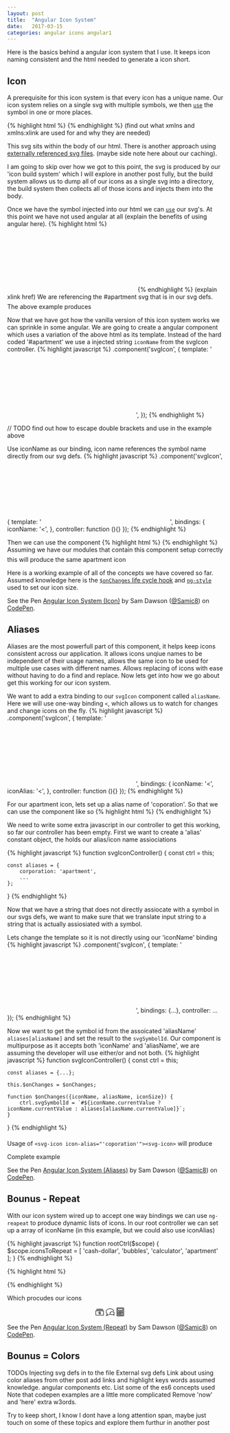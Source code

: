 ```yaml
---
layout: post
title:  "Angular Icon System"
date:   2017-03-15
categories: angular icons angular1
---
```


Here is the basics behind a angular icon system that I use. It keeps icon naming consistent and the html needed to generate a icon short.

## Icon
A prerequisite for this icon system is that every icon has a unique name. Our icon system relies on a single svg with multiple symbols, we then [`use`](linkToSvgUse) the symbol in one or more places.

{% highlight html %}
<svg style="position: absolute; width: 0; height: 0; overflow: hidden" xmlns="http://www.w3.org/2000/svg" xmlns:xlink="http://www.w3.org/1999/xlink">
    <defs>
        <symbol viewBox="0 0 20 20" id="apartment">
            <title>apartment</title>
            <path d="..."></path>
            <path d="..."></path>
        </symbol>
        ...
    </defs>
</svg>
{% endhighlight %}
(find out what xmlns and xmlns:xlink are used for and why they are needed)

This svg sits within the body of our html. There is another approach using [externally referenced svg files](https://css-tricks.com/svg-use-with-external-reference-take-2/). (maybe side note here about our caching).

I am going to skip over how we got to this point, the svg is produced by our 'icon build system' which I will explore in another post fully, but the build system allows us to dump all of our icons as a single svg into a directory, the build system then collects all of those icons and injects them into the body.

Once we have the symbol injected into our html we can [`use`](linkToSvgUse) our svg's. At this point we have not used angular at all (explain the benefits of using angular here).
{% highlight html %}
<svg class="icon">
    <use xlink:href="#apartment"></use>
</svg>
{% endhighlight %}
(explain xlink href)
We are referencing the #apartment svg that is in our svg defs. The above example produces <svg class="icon" style="width: 20px; height: 20px; display: inline-block;"><use xlink:href="#apartment"></use></svg>

Now that we have got how the vanilla version of this icon system works we can sprinkle in some angular. We are going to create a angular component which uses a variation of the above html as its template. Instead of the hard coded '#apartment' we use a injected string `iconName` from the svgIcon controller.
{% highlight javascript %}
.component('svgIcon', {
    template: '<svg class="icon">
                  <use xlink:href="{$ctrl.iconName}"></use>
              </svg>',
});
{% endhighlight %}

// TODO find out how to escape double brackets and use in the example above

Use iconName as  our binding, icon name references the symbol name directly from our svg defs.
{% highlight javascript %}
.component('svgIcon', {
    template: '<svg class="icon">
                  <use xlink:href="{$ctrl.iconName}"></use>
              </svg>',
    bindings: {
        iconName: '<',
    },
    controller: function (){}
});
{% endhighlight %}

Then we can use the component
{% highlight html %}
<svg-icon icon-name="'apartment'"><svg-icon>
{% endhighlight %}
Assuming we have our modules that contain this component setup correctly this will produce the same apartment icon <svg class="icon" style="width: 20px; height: 20px; display: inline-block;"><use xlink:href="#apartment"></use></svg>

Here is a working example of all of the concepts we have covered so far. Assumed knowledge here is the [`$onChanges` life cycle hook](https://blog.thoughtram.io/angularjs/2016/03/29/exploring-angular-1.5-lifecycle-hooks.html#onchanges) and [`ng-style`](https://docs.angularjs.org/api/ng/directive/ngStyle) used to set our icon size.

<p data-height="400" data-theme-id="0" data-slug-hash="xqXzqa" data-default-tab="html,result" data-user="Samic8" data-embed-version="2" data-pen-title="Angular Icon System (Icon)" class="codepen">See the Pen <a href="https://codepen.io/Samic8/pen/xqXzqa/">Angular Icon System (Icon)</a> by Sam Dawson (<a href="http://codepen.io/Samic8">@Samic8</a>) on <a href="http://codepen.io">CodePen</a>.</p>
<script async src="https://production-assets.codepen.io/assets/embed/ei.js"></script>

## Aliases

Aliases are the most powerfull part of this component, it helps keep icons consistent across our application. It allows icons unqiue names to be independent of their usage names, allows the same icon to be used for multiple use cases with different names. Allows replacing of icons with ease without having to do a find and replace. Now lets get into how we go about get this working for our icon system.

We want to add a extra binding to our `svgIcon` component called `aliasName`. Here we will use one-way binding `<`, which allows us to watch for changes and change icons on the fly.
{% highlight javascript %}
.component('svgIcon', {
    template: '<svg class="icon">
                  <use xlink:href="{$ctrl.iconName}"></use>
              </svg>',
    bindings: {
        iconName: '<',
        iconAlias: '<',
    },
    controller: function (){}
});
{% endhighlight %}

For our apartment icon, lets set up a alias name of 'coporation'. So that we can use the component like so
{% highlight html %}
<svg-icon icon-alias="'coporation'"><svg-icon>
{% endhighlight %}

We need to write some extra javascript in our controller to get this working, so far our controller has been empty. First we want to create a 'alias' constant object, the holds our alias/icon name assiociations 

{% highlight javascript %}
function svgIconController() {
	const ctrl = this;
	
	const aliases = {
		corporation: 'apartment',
		...
	};
}
{% endhighlight %}

Now that we have a string that does not directly assiocate with a symbol in our svgs defs, we want to make sure that we translate input string to a string that is actually assiosiated with a symbol.

Lets change the template so it is not directly using our 'iconName' binding
{% highlight javascript %}
.component('svgIcon', {
    template: '<svg class="icon">
                  <use xlink:href="{$ctrl.svgSymbolId}"></use>
              </svg>',
    bindings: {...},
    controller: ...
});
{% endhighlight %}

Now we want to get the symbol id from the assoicated 'aliasName' `aliases[aliasName]` and set the result to the `svgSymbolId`. Our component is multipurpose as it accepts both 'iconName' and 'aliasName', we are assuming the developer will use either/or and not both.
{% highlight javascript %}
function svgIconController() {
	const ctrl = this;
	
	const aliases = {...};
	
	this.$onChanges = $onChanges;
	
	function $onChanges({iconName, aliasName, iconSize}) {
		ctrl.svgSymbolId = `#${iconName.currentValue ? iconName.currentValue : aliases[aliasName.currentValue]}`;
	}
	
}
{% endhighlight %}

Usage of ```<svg-icon icon-alias="'coporation'"><svg-icon>``` will produce <svg class="icon" style="width: 20px; height: 20px; display: inline-block;"><use xlink:href="#apartment"></use></svg>

Complete example
<p data-height="400" data-theme-id="0" data-slug-hash="VpMdzO" data-default-tab="html,result" data-user="Samic8" data-embed-version="2" data-pen-title="Angular Icon System (Aliases)" class="codepen">See the Pen <a href="https://codepen.io/Samic8/pen/VpMdzO/">Angular Icon System (Aliases)</a> by Sam Dawson (<a href="http://codepen.io/Samic8">@Samic8</a>) on <a href="http://codepen.io">CodePen</a>.</p>
<script async src="https://production-assets.codepen.io/assets/embed/ei.js"></script>

## Bounus - Repeat
With our icon system wired up to accept one way bindings we can use `ng-reapeat` to produce dynamic lists of icons. In our root controller we can set up a array of iconName (in this example, but we could also use iconAlias)

{% highlight javascript %}
function rootCtrl($scope) {
    $scope.iconsToRepeat = [
        'cash-dollar',
        'bubbles',
        'calculator',
        'apartment'
    ];
}
{% endhighlight %}

{% highlight html %}
<div ng-repeat="iconName in iconsToRepeat">
    <svg-icon icon-name="iconName"></svg-icon>
</div>
{% endhighlight %}

Which procudes our icons
<div style="text-align: center">	
    <svg style="font-size: 20px; width: 1em; height: 1em;">
        <use xmlns:xlink="http://www.w3.org/1999/xlink" xlink:href="#cash-dollar"></use>
    </svg>
    <svg style="font-size: 20px; width: 1em; height: 1em;">
        <use xmlns:xlink="http://www.w3.org/1999/xlink" xlink:href="#bubbles"></use>
    </svg>
    <svg style="font-size: 20px; width: 1em; height: 1em;">
        <use xmlns:xlink="http://www.w3.org/1999/xlink" xlink:href="#calculator"></use>
    </svg>
    <svg style="font-size: 20px; width: 1em; height: 1em;">
        <use xmlns:xlink="http://www.w3.org/1999/xlink" xlink:href="#apartment"></use>
    </svg>
</div>

<p data-height="400" data-theme-id="0" data-slug-hash="MpvGjy" data-default-tab="html,result" data-user="Samic8" data-embed-version="2" data-pen-title="Angular Icon System (Complete)" class="codepen">See the Pen <a href="https://codepen.io/Samic8/pen/MpvGjy/">Angular Icon System (Repeat)</a> by Sam Dawson (<a href="http://codepen.io/Samic8">@Samic8</a>) on <a href="http://codepen.io">CodePen</a>.</p>
<script async src="https://production-assets.codepen.io/assets/embed/ei.js"></script>

## Bounus = Colors

TODOs
Injecting svg defs in to the file
External svg defs
Link about using color aliases from other post
add links and highlight keys words
assumed knowledge. angular components etc.
List some of the es6 concepts used
Note that codepen examples are a little more complicated
Remove 'now' and 'here' extra w3ords.

Try to keep short, I know I dont have a long attention span, maybe just touch on some of these topics and explore them furthur in another post

<svg style="position: absolute; width: 0; height: 0; overflow: hidden" xmlns="http://www.w3.org/2000/svg" xmlns:xlink="http://www.w3.org/1999/xlink">
    <defs>
        <symbol viewBox="0 0 20 20" id="apartment">
            <title>apartment</title>
            <path d="M14 6h1v1h-1V6zM14 8h1v1h-1V8zM14 10h1v1h-1v-1zM14 12h1v1h-1v-1zM14 16h1v1h-1v-1zM14 14h1v1h-1v-1zM6 6h1v1H6V6zM6 8h1v1H6V8zM6 10h1v1H6v-1zM6 12h1v1H6v-1zM6 16h1v1H6v-1zM6 14h1v1H6v-1zM4 6h1v1H4V6zM4 8h1v1H4V8zM4 10h1v1H4v-1zM4 12h1v1H4v-1zM4 16h1v1H4v-1zM4 14h1v1H4v-1zM8 6h1v1H8V6zM8 8h1v1H8V8zM8 10h1v1H8v-1zM8 12h1v1H8v-1zM8 16h1v1H8v-1zM8 14h1v1H8v-1z"></path>
            <path d="M18.5 19H18V5.5c0-.763-.567-1.549-1.291-1.791L12 2.139V.499a.5.5 0 0 0-.644-.479L2.314 2.733C1.577 2.954 1 3.73 1 4.499v14.5H.5a.5.5 0 0 0 0 1h18a.5.5 0 0 0 0-1zM16.393 4.658c.318.106.607.507.607.842V19h-5V3.194l4.393 1.464zM2 4.5c0-.329.287-.714.602-.808L11 1.172V19H2V4.5z"></path>
        </symbol>
        <symbol viewBox="0 0 20 20" id="bubbles">
            <title>bubbles</title>
            <path d="M19.501 18H19.5c-1.341 0-2.734-.856-3.247-1.206A7.463 7.463 0 0 1 14.5 17c-1.437 0-2.795-.396-3.822-1.116C9.596 15.127 9 14.102 9 13s.596-2.127 1.678-2.884C11.706 9.397 13.063 9 14.5 9s2.795.396 3.822 1.116C19.404 10.873 20 11.898 20 13c0 .964-.461 1.877-1.306 2.597.082.231.339.727 1.145 1.535A.5.5 0 0 1 19.5 18zm-3.148-2.248c.108 0 .214.035.302.101.01.007.675.504 1.503.842-.544-.795-.53-1.248-.481-1.438a.504.504 0 0 1 .183-.273c.735-.552 1.139-1.256 1.139-1.984 0-.767-.444-1.5-1.251-2.065-.861-.603-2.015-.935-3.249-.935s-2.388.332-3.249.935c-.807.565-1.251 1.298-1.251 2.065s.444 1.5 1.251 2.065c.861.603 2.015.935 3.249.935.595 0 1.173-.077 1.718-.23a.516.516 0 0 1 .135-.018z"></path>
            <path d="M.5 19a.5.5 0 0 1-.257-.929 6.211 6.211 0 0 0 2.641-3.179C1.046 13.485 0 11.538 0 9.5c0-1.029.258-2.026.768-2.964.486-.894 1.18-1.695 2.061-2.381C4.616 2.765 6.985 1.999 9.5 1.999c2.278 0 4.481.644 6.202 1.814 1.735 1.179 2.871 2.811 3.199 4.595a.5.5 0 0 1-.983.181c-.279-1.519-1.266-2.921-2.778-3.949-1.557-1.058-3.56-1.641-5.64-1.641-4.687 0-8.5 2.916-8.5 6.5 0 1.815 1.005 3.562 2.756 4.792.172.121.25.336.196.539-.117.436-.515 1.633-1.58 2.788 1.302-.456 2.704-1.247 3.739-1.959a.499.499 0 0 1 .421-.069c.948.271 1.947.409 2.968.409a.5.5 0 0 1 0 1c-1.033 0-2.047-.129-3.016-.385a20.74 20.74 0 0 1-2.189 1.27c-1.488.74-2.764 1.115-3.794 1.115z"></path>
        </symbol>
        <symbol viewBox="0 0 20 20" id="calculator">
            <title>calculator</title>
            <path d="M16.5 20h-14c-.827 0-1.5-.673-1.5-1.5v-17C1 .673 1.673 0 2.5 0h14c.827 0 1.5.673 1.5 1.5v17c0 .827-.673 1.5-1.5 1.5zM2.5 1a.5.5 0 0 0-.5.5v17a.5.5 0 0 0 .5.5h14a.5.5 0 0 0 .5-.5v-17a.5.5 0 0 0-.5-.5h-14z"></path>
            <path d="M15.5 7h-12a.5.5 0 0 1-.5-.5v-4a.5.5 0 0 1 .5-.5h12a.5.5 0 0 1 .5.5v4a.5.5 0 0 1-.5.5zM4 6h11V3H4v3zM15.5 8h-12a.5.5 0 0 0-.5.5v9a.5.5 0 0 0 .5.5h12a.5.5 0 0 0 .5-.5v-9a.5.5 0 0 0-.5-.5zm-.5 3h-2V9h2v2zm-8 1h2v2H7v-2zm-1 2H4v-2h2v2zm1-3V9h2v2H7zm2 4v2H7v-2h2zm1 0h2v2h-2v-2zm2-1h-2v-2h2v2zm-2-3V9h2v2h-2zM6 9v2H4V9h2zm-2 6h2v2H4v-2zm9 2v-5h2v5h-2z"></path>
        </symbol>
        <symbol viewBox="0 0 20 20" id="cash-dollar">
            <title>cash-dollar</title>
            <path d="M18.5 18H.5a.5.5 0 0 1-.5-.5v-10A.5.5 0 0 1 .5 7h18a.5.5 0 0 1 .5.5v10a.5.5 0 0 1-.5.5zM1 17h17V8H1v9z"></path>
            <path d="M11.5 12H8v-1h3.5a.5.5 0 0 0 0-1H10v-.5a.5.5 0 0 0-1 0v.5H7.5a.5.5 0 0 0-.5.5v2a.5.5 0 0 0 .5.5H11v1H7.5a.5.5 0 0 0 0 1H9v.5a.5.5 0 0 0 1 0V15h1.5a.5.5 0 0 0 .5-.5v-2a.5.5 0 0 0-.5-.5zM17.5 6h-16a.5.5 0 0 1 0-1h16a.5.5 0 0 1 0 1zM16.5 4h-14a.5.5 0 0 1 0-1h14a.5.5 0 0 1 0 1z"></path>
        </symbol>
    </defs>
</svg>